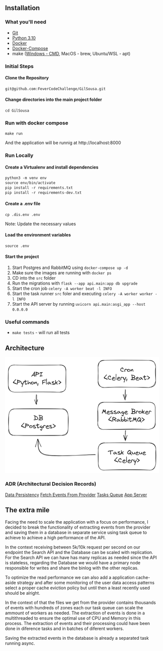 ## Installation
### What you'll need
- [Git](https://git-scm.com/)
- [Python 3.10](https://www.python.org/)
- [Docker](https://www.docker.com/)
- [Docker-Compose](https://docs.docker.com/compose/)
- make ([Windows - CMD](http://gnuwin32.sourceforge.net/packages/make.htm), MacOS - brew, Ubuntu/WSL - apt)

### Initial Steps
#### Clone the Repository
```
git@github.com:FeverCodeChallenge/GilSousa.git
```

#### Change directories into the main project folder
```
cd GilSousa
```

### Run with docker compose
```
make run
```

And the application will be runnig at http://localhost:8000

### Run Locally
#### Create a Virtualenv and install dependencies

```
python3 -m venv env
source env/bin/activate
pip install -r requirements.txt
pip install -r requirements-dev.txt
```

#### Create a .env file
```
cp .dis.env .env
```

Note: Update the necessary values

#### Load the environment variables
```
source .env
```

#### Start the project
1. Start Postgres and RabbitMQ using `docker-compose up -d`
2. Make sure the images are running with `docker ps`
3. CD into the `src` folder
4. Run the migrations with `flask --app api.main:app db upgrade`
5. Start the cron job `celery -A worker beat -l INFO`
6. Start the task runner `src` foler and executing `celery -A worker worker -l INFO`
7. Start the API server by running `uvicorn api.main:asgi_app --host 0.0.0.0`

### Useful commands
- `make tests` - will run all tests

## Architecture

![Component Diagram](/docs/diagrams/component_diagram.png)

### ADR (Architectural Decision Records)
[Data Persistency](/docs/adr/0001-data-persistency.md)
[Fetch Events From Provider](/docs/adr/0002-fetch-events-from-provider.md)
[Tasks Queue](/docs/adr/0003-task-queue.md)
[App Server](/docs/adr/0004-app-server.md)

## The extra mile
Facing the need to scale the application with a focus on performance, I decided to break the functionality of extracting events from the provider and saving them in a database in separate service using task queue to achieve to achieve a high performance of the API.

In the context receiving between 5k/10k request per second on our endpoint the Search API and the Database can be scaled with replication. For the Search API we can have has many replicas as needed since the API is stateless, regarding the Database we would have a primary node responsible for writes and share the binlog with the other replicas.

To optimize the read performance we can also add a application cache-aside strategy and after some monitoring of the user data access patterns select a proper cache eviction policy but until then a least recently used should be alright.

In the context of that the files we get from the provider contains
thousands of events with hundreds of zones each our task queue can scale the ammount of workers as needed. The extraction of events is done in a multithreaded to ensure the optimal use of CPU and Memory in this process. The extraction of events and their processing could have been done in diference tasks and in batches of diferent workers.

Saving the extracted events in the database is already a separated task running async.
